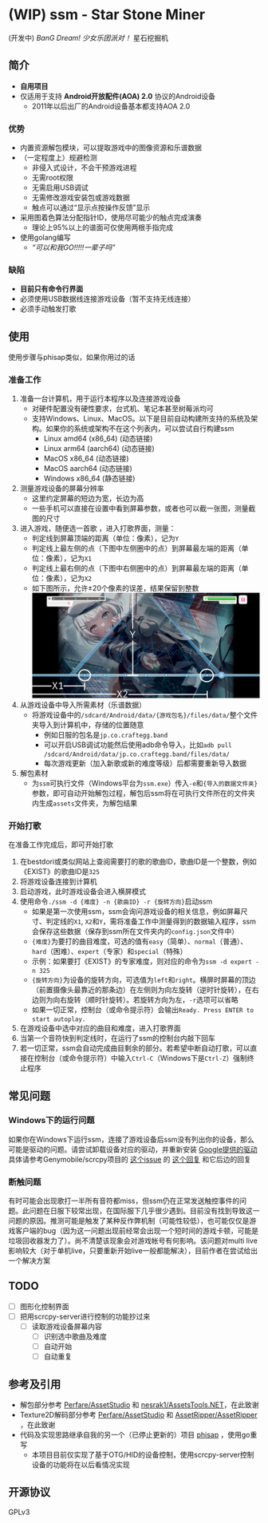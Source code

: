 # (WIP) ssm - Star Stone Miner
(开发中) *BanG Dream! 少女乐团派对！* 星石挖掘机

## 简介
- **自用项目**
- 仅适用于支持 **Android开放配件(AOA) 2.0** 协议的Android设备
	 - 2011年以后出厂的Android设备基本都支持AOA 2.0

### 优势
- 内置资源解包模块，可以提取游戏中的图像资源和乐谱数据
- （一定程度上）规避检测
	- 非侵入式设计，不会干预游戏进程
	- 无需root权限
	- 无需启用USB调试
	- 无需修改游戏安装包或游戏数据
	- 触点可以通过“显示点按操作反馈”显示
- 采用图着色算法分配指针ID，使用尽可能少的触点完成演奏
	- 理论上95%以上的谱面可仅使用两根手指完成
- 使用golang编写
	- *“可以和我GO!!!!!一辈子吗”*

### 缺陷
- **目前只有命令行界面**
- 必须使用USB数据线连接游戏设备（暂不支持无线连接）
- 必须手动触发打歌

## 使用
使用步骤与phisap类似，如果你用过的话

### 准备工作
1. 准备一台计算机，用于运行本程序以及连接游戏设备
	- 对硬件配置没有硬性要求，台式机、笔记本甚至树莓派均可
    - 支持Windows、Linux、MacOS。以下是目前自动构建所支持的系统及架构。如果你的系统或架构不在这个列表内，可以尝试自行构建ssm
        - Linux amd64 (x86_64) (动态链接)
        - Linux arm64 (aarch64) (动态链接)
        - MacOS x86_64 (动态链接)
        - MacOS aarch64 (动态链接)
        - Windows x86_64 (静态链接)
2. 测量游戏设备的屏幕分辨率
	- 这里约定屏幕的短边为宽，长边为高
	- 一些手机可以直接在设置中看到屏幕参数，或者也可以截一张图，测量截图的尺寸
3. 进入游戏，随便选一首歌 ，进入打歌界面，测量：
	- 判定线到屏幕顶端的距离（单位：像素），记为`Y`
	- 判定线上最左侧的点（下图中左侧圈中的点）到屏幕最左端的距离（单位：像素），记为`X1`
	- 判定线上最右侧的点（下图中右侧圈中的点）到屏幕最左端的距离（单位：像素），记为`X2`
	- 如下图所示，允许±20个像素的误差，结果保留到整数 ![测量数据示意图](./imgs/scales.jpg)
4. 从游戏设备中导入所需素材（乐谱数据）
    - 将游戏设备中的`/sdcard/Android/data/{游戏包名}/files/data/`整个文件夹导入到计算机中，存储的位置随意
      - 例如日服的包名是`jp.co.craftegg.band`
      - 可以开启USB调试功能然后使用adb命令导入，比如`adb pull /sdcard/Android/data/jp.co.craftegg.band/files/data/`
      - 每次游戏更新（加入新歌或新的难度等级）后都需要重新导入数据
5. 解包素材
    - 为`ssm`可执行文件（Windows平台为`ssm.exe`）传入`-e`和`{导入的数据文件夹}`参数，即可自动开始解包过程，解包后ssm将在可执行文件所在的文件夹内生成`assets`文件夹，为解包结果

### 开始打歌
在准备工作完成后，即可开始打歌

1. 在bestdori或类似网站上查阅需要打的歌的歌曲ID，歌曲ID是一个整数，例如《EXIST》的歌曲ID是`325`
2. 将游戏设备连接到计算机
3. 启动游戏，此时游戏设备会进入横屏模式
4. 使用命令`./ssm -d {难度} -n {歌曲ID} -r {旋转方向}`启动ssm
	- 如果是第一次使用ssm，ssm会询问游戏设备的相关信息，例如屏幕尺寸、判定线的`X1`, `X2`和`Y`，需将准备工作中测量得到的数据输入程序，ssm会保存这些数据（保存到ssm所在文件夹内的`config.json`文件中）
	- `{难度}`为要打的曲目难度，可选的值有`easy`（简单）、`normal`（普通）、`hard`（困难）、`expert`（专家）和`special`（特殊）
	- 示例：如果要打《EXIST》的专家难度，则对应的命令为`ssm -d expert -n 325`
	- `{旋转方向}`为设备的旋转方向，可选值为`left`和`right`。横屏时屏幕的顶边（前置摄像头最靠近的那条边）在左侧则为向左旋转（逆时针旋转），在右边则为向右旋转（顺时针旋转）。若旋转方向为左，`-r`选项可以省略
	- 如果一切正常，控制台（或命令提示符）会输出`Ready. Press ENTER to start autoplay.`
5. 在游戏设备中选中对应的曲目和难度，进入打歌界面
6. 当第一个音符快到判定线时，在运行了ssm的控制台内敲下回车
7. 若一切正常，ssm会自动完成曲目剩余的部分。若希望中断自动打歌，可以直接在控制台（或命令提示符）中输入`Ctrl-C`（Windows下是`Ctrl-Z`）强制终止程序

## 常见问题
### Windows下的运行问题
如果你在Windows下运行ssm，连接了游戏设备后ssm没有列出你的设备，那么可能是驱动的问题。请尝试卸载设备对应的驱动，并重新安装 [Google提供的驱动](https://dl.google.com/android/repository/usb_driver_r13-windows.zip)
具体请参考Genymobile/scrcpy项目的 [这个issue](https://github.com/Genymobile/scrcpy/issues/3654) 的 [这个回复](https://github.com/Genymobile/scrcpy/issues/3654#issuecomment-1369278232) 和它后边的回复

### 断触问题
有时可能会出现歌打一半所有音符都miss，但ssm仍在正常发送触控事件的问题。此问题在日服下较常出现，在国际服下几乎很少遇到。目前没有找到导致这一问题的原因。推测可能是触发了某种反作弊机制（可能性较低），也可能仅仅是游戏客户端的bug（因为这一问题出现前经常会出现一个短时间的游戏卡顿，可能是垃圾回收器发力了）。尚不清楚该现象会对游戏帐号有何影响。该问题对multi live影响较大（对于单机live，只要重新开始live一般都能解决），目前作者在尝试给出一个解决方案

## TODO
- [ ] 图形化控制界面
- [ ] 把用scrcpy-server进行控制的功能抄过来
	- [ ] 读取游戏设备屏幕内容
		- [ ] 识别选中歌曲及难度
		- [ ] 自动开始
		- [ ] 自动重复

## 参考及引用
- 解包部分参考 [Perfare/AssetStudio](https://github.com/Perfare/AssetStudio.git) 和 [nesrak1/AssetsTools.NET](https://github.com/nesrak1/AssetsTools.NET.git)，在此致谢
- Texture2D解码部分参考 [Perfare/AssetStudio](https://github.com/Perfare/AssetStudio.git) 和 [AssetRipper/AssetRipper](https://github.com/AssetRipper/AssetRipper.git) ，在此致谢
- 代码及实现思路继承自我的另一个（已停止更新的）项目 [phisap](https://github.com/kvarenzn/phisap) ，使用go重写
	- 本项目目前仅实现了基于OTG/HID的设备控制，使用scrcpy-server控制设备的功能将在以后看情况实现

## 开源协议
GPLv3
